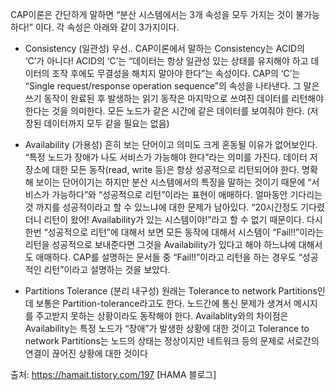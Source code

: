 CAP이론은 간단하게 말하면 
“분산 시스템에서는  3개 속성을 모두 가지는 것이 불가능하다!” 이다. 각 속성은 아래와 같이 3가지이다.

* Consistency (일관성)
우선.. CAP이론에서 말하는 Consistency는 ACID의 ‘C’가 아니다! ACID의 ‘C’는 “데이터는 항상 일관성 있는 상태를 유지해야 하고 데이터의 조작 후에도 무결성을 해치지 말아야 한다”는 속성이다.
CAP의 ‘C’는 “Single request/response operation sequence”의 속성을 나타낸다. 그 말은 쓰기 동작이 완료된 후 발생하는 읽기 동작은 마지막으로 쓰여진 데이터를 리턴해야 한다는 것을 의미한다.
모든 노드가 같은 시간에 같은 데이터를 보여줘야 한다. (저장된 데이터까지 모두 같을 필요는 없음)

* Availability (가용성)
흔히 보는 단어이고 의미도 크게 혼동될 이유가 없어보인다. “특정 노드가 장애가 나도 서비스가 가능해야 한다”라는 의미를 가진다.
데이터 저장소에 대한 모든 동작(read, write 등)은 항상 성공적으로 리턴되어야 한다.
명확해 보이는 단어이기는 하지만 분산 시스템에서의 특징을 말하는 것이기 때문에 “서비스가 가능하다”와 “성공적으로 리턴”이라는 표현이 애매하다. 얼마동안 기다리는 것 까지를 성공적이라고 할 수 있느냐에 대한 문제가 남아있다. “20시간정도 기다렸더니 리턴이 왔어! Availability가 있는 시스템이야!”라고 할 수 없기 때문이다.
다시한번 “성공적으로 리턴”에 대해서 보면 모든 동작에 대해서 시스템이 “Fail!!”이라는 리턴을 성공적으로 보내준다면 그것을 Availability가 있다고 해야 하느냐에 대해서도 애매하다. CAP를 설명하는 문서들 중 “Fail!!”이라고 리턴을 하는 경우도 “성공적인 리턴”이라고 설명하는 것을 보았다.

* Partitions Tolerance (분리 내구성)
원래는 Tolerance to network Partitions인데 보통은 Partition-tolerance라고도 한다.
노드간에 통신 문제가 생겨서 메시지를 주고받지 못하는 상황이라도 동작해야 한다.
Availablity와의 차이점은 Availability는 특정 노드가 “장애”가 발생한 상황에 대한 것이고 Tolerance to network Partitions는 노드의 상태는 정상이지만 네트워크 등의 문제로 서로간의 연결이 끊어진 상황에 대한 것이다

출처: https://hamait.tistory.com/197 [HAMA 블로그]
